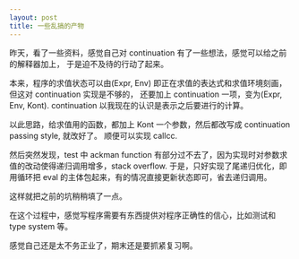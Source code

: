 ```yaml
---
layout: post
title: 一些乱搞的产物
---
```


昨天，看了一些资料，感觉自己对 continuation 有了一些想法，感觉可以给之前的解释器加上，
于是迫不及待的行动了起来。

<!-- more -->

本来，程序的求值状态可以由(Expr, Env) 即正在求值的表达式和求值环境刻画，但这对 continuation 实现是不够的，
还要加上 continuation 一项，变为(Expr, Env, Kont).
continuation 以我现在的认识是表示之后要进行的计算。

以此思路，给求值用的函数，都加上 Kont 一个参数，然后都改写成 continuation passing style, 就改好了。
顺便可以实现 callcc.

然后突然发现，test 中 ackman function 有部分过不去了，因为实现时对参数求值的改动使得递归调用增多，stack overflow.
于是，只好实现了尾递归优化，即用循环把 eval 的主体包起来，有的情况直接更新状态即可，省去递归调用。

这样就把之前的坑稍稍填了一点。

在这个过程中，感觉写程序需要有东西提供对程序正确性的信心，比如测试和 type system 等。

感觉自己还是太不务正业了，期末还是要抓紧复习啊。

